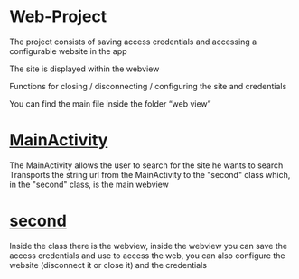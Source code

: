 # Web-Project
The project consists of saving access credentials and accessing a configurable website in the app

The site is displayed within the webview

Functions for closing / disconnecting / configuring the site and credentials

You can find the main file inside the folder “web view”

# [MainActivity](https://github.com/chefleo/Project-Software-Engineering/blob/master/webview/app/src/main/java/com/example/simonedigiorgio/webview/MainActivity.java)
The MainActivity allows the user to search for the site he wants to search
Transports the string url from the MainActivity to the "second" class which, in the "second" class, is the main webview

# [second](https://github.com/chefleo/Project-Software-Engineering/blob/master/webview/app/src/main/java/com/example/simonedigiorgio/webview/second.java)
Inside the class there is the webview, inside the webview you can save the access credentials and use to access the web, you can also configure the website (disconnect it or close it) and the credentials

